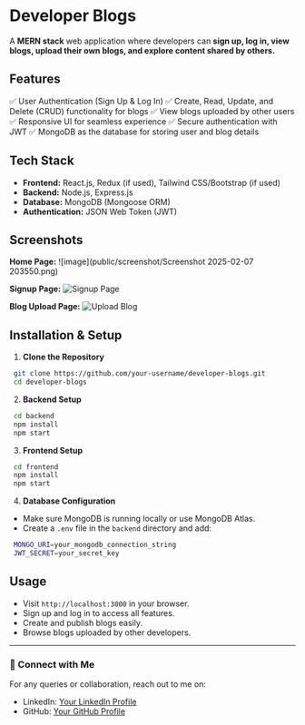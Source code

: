 # Developer Blogs

A **MERN stack** web application where developers can **sign up, log in, view blogs, upload their own blogs, and explore content shared by others.**

## Features

✅ User Authentication (Sign Up & Log In)
✅ Create, Read, Update, and Delete (CRUD) functionality for blogs
✅ View blogs uploaded by other users
✅ Responsive UI for seamless experience
✅ Secure authentication with JWT
✅ MongoDB as the database for storing user and blog details

## Tech Stack

- **Frontend:** React.js, Redux (if used), Tailwind CSS/Bootstrap (if used)
- **Backend:** Node.js, Express.js
- **Database:** MongoDB (Mongoose ORM)
- **Authentication:** JSON Web Token (JWT)

## Screenshots

**Home Page:**
![image](public/screenshot/Screenshot 2025-02-07 203550.png)

**Signup Page:**
![Signup Page](screenshots/signup.png)

**Blog Upload Page:**
![Upload Blog](screenshots/upload.png)

## Installation & Setup

1. **Clone the Repository**
```sh
 git clone https://github.com/your-username/developer-blogs.git
 cd developer-blogs
```

2. **Backend Setup**
```sh
 cd backend
 npm install
 npm start
```

3. **Frontend Setup**
```sh
 cd frontend
 npm install
 npm start
```

4. **Database Configuration**
- Make sure MongoDB is running locally or use MongoDB Atlas.
- Create a `.env` file in the `backend` directory and add:
```sh
 MONGO_URI=your_mongodb_connection_string
 JWT_SECRET=your_secret_key
```

## Usage
- Visit `http://localhost:3000` in your browser.
- Sign up and log in to access all features.
- Create and publish blogs easily.
- Browse blogs uploaded by other developers.





---
### 📌 Connect with Me
For any queries or collaboration, reach out to me on:
- LinkedIn: [Your LinkedIn Profile](https://linkedin.com/in/yourprofile)
- GitHub: [Your GitHub Profile](https://github.com/your-username)

